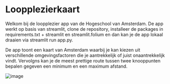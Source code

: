 # Loopplezierkaart

Welkom bij de loopplezier app van de Hogeschool van Amsterdam. De app werkt op basis van streamlit, clone de repository, installeer de packages in requirements.txt + streamlit en streamlit.folium en dan kan je de app lokaal draaien via streamlit run app.py. 

De app toont een kaart van Amsterdam waarbij je kan kiezen uit verschillende omgevingsfactoren die je aantrekkelijk of juist onaantrekkelijk vindt. Vervolgns kan je de meest prettige route tussen twee knooppunten bepalen gegeven een minimum en een maximum afstand. 

![image](https://github.com/DatalabHvA/loopplezier/assets/43748923/8b0abb16-f2b7-4123-82f0-c1f1539e59cb)
